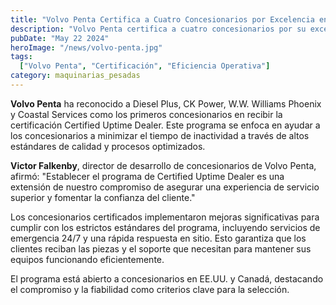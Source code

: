 ```yaml
---
title: "Volvo Penta Certifica a Cuatro Concesionarios por Excelencia en Servicio"
description: "Volvo Penta certifica a cuatro concesionarios por su excelencia en minimizar el tiempo de inactividad, mejorando la eficiencia operativa y el servicio al cliente"
pubDate: "May 22 2024"
heroImage: "/news/volvo-penta.jpg"
tags:
  ["Volvo Penta", "Certificación", "Eficiencia Operativa"]
category: maquinarias_pesadas
---
```

**Volvo Penta** ha reconocido a Diesel Plus, CK Power, W.W. Williams Phoenix y Coastal Services como los primeros concesionarios en recibir la certificación Certified Uptime Dealer. Este programa se enfoca en ayudar a los concesionarios a minimizar el tiempo de inactividad a través de altos estándares de calidad y procesos optimizados.

**Victor Falkenby**, director de desarrollo de concesionarios de Volvo Penta, afirmó: "Establecer el programa de Certified Uptime Dealer es una extensión de nuestro compromiso de asegurar una experiencia de servicio superior y fomentar la confianza del cliente."

Los concesionarios certificados implementaron mejoras significativas para cumplir con los estrictos estándares del programa, incluyendo servicios de emergencia 24/7 y una rápida respuesta en sitio. Esto garantiza que los clientes reciban las piezas y el soporte que necesitan para mantener sus equipos funcionando eficientemente.

El programa está abierto a concesionarios en EE.UU. y Canadá, destacando el compromiso y la fiabilidad como criterios clave para la selección.

